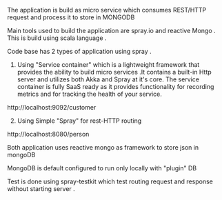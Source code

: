 
The application is build as micro service which consumes REST/HTTP request and process it to store in MONGODB

Main tools used to build the application are spray.io and reactive Mongo . This is build using scala language .

Code base has 2 types of application using spray .

1. Using "Service container" which is a lightweight framework that provides the ability to build micro services .It contains a built-in Http server and utilizes both Akka and Spray at it's core. The service container is fully SaaS ready as it provides functionality for recording metrics and for tracking the health of your service.

http://localhost:9092/customer                            
                              
2. Using Simple "Spray" for rest-HTTP routing 

http://localhost:8080/person

Both application uses reactive mongo as framework to store json in mongoDB

MongoDB is default configured to run only locally with "plugin" DB


Test is done using spray-testkit which test routing request and response without starting server  . 
